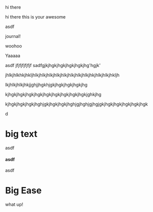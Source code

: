 hi there

hi there this is your awesome&#x20;

asdf

journal!

woohoo

Yaaaaa

asdf jfjfjfjfjfjf sadfgjkjhgkjhgkjhgkjhgkjhg'hgjk'



jhlkjhlkhkjhkljhlkjhlkjhlkjhlkjhlkjhlkjhlkjhlkjhkjhlkjhlkjhkljh

lkjhlkjhlkjhkjjghjjhgkhjgkjhgkjhgkjhgkjhg

kjhgkjhgkjhgkjhgkjhgkjhgkjhgkjhgkjhgkjghkjhg

kjhgkjhgkjhgkjhghjgkjhgkjhgkjhghjgjhghjgjhgjgkjhgkjhgkjhgkjhgkjhgk

d

# big text

asdf

#### asdf

asdf

# Big Ease

what up!